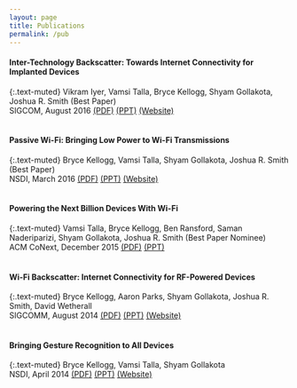 ```yaml
---
layout: page
title: Publications
permalink: /pub
---
```


#### Inter-Technology Backscatter: Towards Internet Connectivity for Implanted Devices

{:.text-muted}
Vikram Iyer, Vamsi Talla, Bryce Kellogg, Shyam Gollakota, Joshua R. Smith (Best Paper)  
SIGCOM, August 2016 [(PDF)](/files/interscatter.pdf)  [(PPT)](/files/interscatter.pptx) [(Website)](http://interscatter.cs.washington.edu/)
<br /><br />

#### Passive Wi-Fi: Bringing Low Power to Wi-Fi Transmissions

{:.text-muted}
Bryce Kellogg, Vamsi Talla, Shyam Gollakota, Joshua R. Smith (Best Paper)  
NSDI, March 2016 [(PDF)](/files/passive-wifi.pdf) [(PPT)](/files/passive-wifi.pptx) [(Website)](http://passivewifi.cs.washington.edu/)
<br /><br />

#### Powering the Next Billion Devices With Wi-Fi

{:.text-muted}
Vamsi Talla, Bryce Kellogg, Ben Ransford, Saman Naderiparizi, Shyam Gollakota, Joshua R. Smith (Best Paper Nominee)  
ACM CoNext, December 2015 [(PDF)](/files/powifi.pdf) [(PPT)](/files/powifi.pptx)
<br /><br />

#### Wi-Fi Backscatter: Internet Connectivity for RF-Powered Devices

{:.text-muted}
Bryce Kellogg, Aaron Parks, Shyam Gollakota, Joshua R. Smith, David Wetherall  
SIGCOMM, August 2014 [(PDF)](/files/wifi-backscatter.pdf) [(PPT)](/files/wifi-backscatter.pptx) [(Website)](http://iotwifi.cs.washington.edu/)
<br /><br />

#### Bringing Gesture Recognition to All Devices

{:.text-muted}
Bryce Kellogg, Vamsi Talla, Shyam Gollakota  
NSDI, April 2014 [(PDF)](/files/allsee.pdf) [(PPT)](/files/allsee.pptx) [(Website)](http://allsee.cs.washington.edu/)

